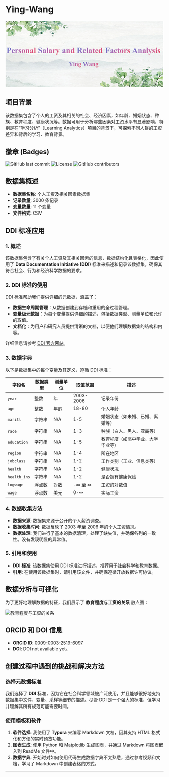 # Ying-Wang
![工资及相关因素](Personal%20salary%20and%20other%20factors.png)
## 项目背景
该数据集包含了个人的工资及其相关的社会、经济因素，如年龄、婚姻状态、种族、教育程度、健康状况等。数据可用于分析哪些因素对工资水平有显著影响，特别是在“学习分析”（Learning Analytics）项目的背景下，可探索不同人群的工资差异和背后的学习、教育背景。

## 徽章 (Badges)
![GitHub last commit](https://img.shields.io/github/last-commit/948522364/Ying-Wang)
![License](https://img.shields.io/github/license/948522364/Ying-Wang)
![GitHub contributors](https://img.shields.io/github/contributors/948522364/Ying-Wang)


## 数据集概述
- **数据集名称**: 个人工资及相关因素数据集
- **记录数量**: 3000 条记录
- **变量数量**: 11 个变量
- **文件格式**: CSV

## DDI 标准应用

### 1. 概述
该数据集包含了有关个人工资及其相关因素的信息，数据结构化且表格化，因此使用了 **Data Documentation Initiative (DDI)** 标准来描述和记录该数据集，确保其符合社会、行为和经济科学数据的要求。

### 2. DDI 标准的使用
DDI 标准帮助我们提供详细的元数据，涵盖了：
- **数据生命周期管理**：从数据创建到存档和重用的全过程管理。
- **变量级元数据**：为每个变量提供详细的描述，包括数据类型、测量单位和允许的取值。
- **文档化**：为用户和研究人员提供清晰的文档，以便他们理解数据集的结构和内容。

详细信息请参考 [DDI 官方网站](https://ddialliance.org/)。

### 3. 数据字典
以下是数据集中的每个变量及其定义，遵循 DDI 标准：

| 字段名        | 数据类型 | 测量单位 | 取值范围       | 描述                                  |
| ------------- | -------- | -------- | ------------- | ------------------------------------ |
| `year`        | 整数     | 年       | 2003-2006     | 记录年份                              |
| `age`         | 整数     | 年龄     | 18-80         | 个人年龄                              |
| `maritl`      | 字符串   | N/A      | 1-5           | 婚姻状态（如未婚、已婚、离婚等）      |
| `race`        | 字符串   | N/A      | 1-3           | 种族（白人、黑人、亚裔等）             |
| `education`   | 字符串   | N/A      | 1-5           | 教育程度（如高中毕业、大学毕业等）     |
| `region`      | 字符串   | N/A      | 1-4           | 所在地区                              |
| `jobclass`    | 字符串   | N/A      | 1-2           | 工作类别（工业、信息类等）            |
| `health`      | 字符串   | N/A      | 1-2           | 健康状况                              |
| `health_ins`  | 字符串   | N/A      | 1-2           | 是否拥有健康保险                      |
| `logwage`     | 浮点数   | 对数     | -∞ 至 ∞      | 工资的对数值                          |
| `wage`        | 浮点数   | 美元     | 0-∞           | 实际工资                              |

### 4. 数据收集方法
- **数据来源**: 数据集来源于公开的个人薪资调查。
- **数据收集时间**: 数据反映了 2003 年至 2006 年的个人工资情况。
- **数据处理**: 我们进行了基本的数据清理，处理了缺失值，并确保各列的一致性。没有发现明显的异常值。

### 5. 引用和使用
- **DDI 标准**: 该数据集使用 DDI 标准进行描述，推荐用于社会科学和教育数据。
- **引用**: 在使用该数据集时，请引用该文件，并确保遵循开放数据许可协议。

## 数据分析与可视化
为了更好地理解数据的特征，我们展示了 **教育程度与工资的关系** 散点图：

![教育程度与工资的关系](education_vs_wage_plot.png)

## ORCID 和 DOI 信息
- **ORCID ID**: [0009-0003-2519-6097](https://orcid.org/0009-0003-2519-6097)
- **DOI**: DOI not available yet。

## 创建过程中遇到的挑战和解决方法
### 选择元数据标准
我们选择了 **DDI** 标准，因为它在社会科学领域被广泛使用，并且能够很好地支持数据集中文件、变量、采样等细节的描述。尽管 DDI 是一个强大的标准，但学习并理解其所有规范可能需要时间。

### 使用模板和软件
1. **软件选择**: 我使用了 **Typora** 来编写 Markdown 文档，因其支持 HTML 格式化和方便的实时预览功能。
2. **图表生成**: 使用 Python 和 Matplotlib 生成图表，并通过 Markdown 将图表嵌入到 ReadMe 文件中。
3. **数据字典**: 开始时对如何使用代码生成数据字典不太熟悉，通过参考视频和文档，学习了 Markdown 中创建表格的方式。

---
